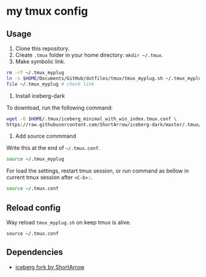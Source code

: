 # my tmux config 

## Usage

1. Clone this repository.
1. Create `.tmux` folder in your home directory: `mkdir ~/.tmux`.
1. Make symbolic link.

```bash
rm -rf ~/.tmux_myplug
ln -s $HOME/Documents/GitHub/dotfiles/tmux/tmux_myplug.sh ~/.tmux_myplug # caution! Don't needs slash at last.
file ~/.tmux_myplug # check link
```

1. Install iceberg-dark

To download, run the following command:

```bash
wget -O $HOME/.tmux/iceberg_minimal_with_win_index.tmux.conf \
https://raw.githubusercontent.com/ShortArrow/iceberg-dark/master/.tmux/iceberg_minimal_with_win_index.tmux.conf
```

1. Add source commmand

Write this at the end of `~/.tmux.conf`.

```bash
source ~/.tmux_myplug
```

For load the settings, restart tmux session, or run command as bellow in current tmux session after `<C-b>:`.

```bash
source ~/.tmux.conf
```

## Reload config

Way reload `tmux_myplug.sh` on keep tmux is alive.

```
source ~/.tmux.conf
```

## Dependencies

- [iceberg fork by ShortArrow](https://github.com/ShortArrow/iceberg-dark)

